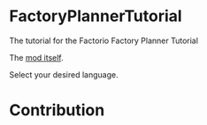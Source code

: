 # FactoryPlannerTutorial
The tutorial for the Factorio Factory Planner Tutorial

The [mod itself](https://github.com/ClaudeMetz/FactoryPlanner/).

Select your desired language.

# Contribution